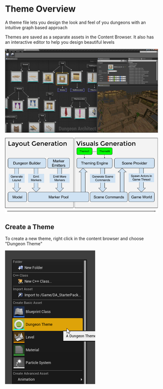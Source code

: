 Theme Overview
==============

A theme file lets you design the look and feel of you dungeons with an intuitive graph based approach

Themes are saved as a separate assets in the Content Browser.  It also has an interactive editor to help you design beautiful levels

![An example theme](../assets/images/theme_file_example.jpg)


![Themes are used by the Theming Engine](../assets/images/da_design_themes.png)

Create a Theme
--------------
To create a new theme, right click in the content browser and choose "Dungeon Theme"

![Create a dungeon theme](../assets/images/create_dungeon_theme_menu.png)

